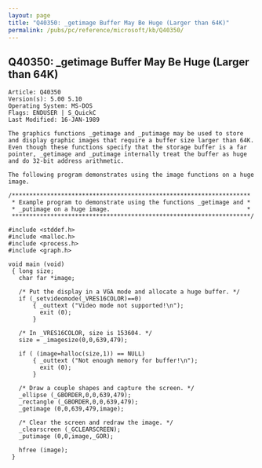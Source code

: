```yaml
---
layout: page
title: "Q40350: _getimage Buffer May Be Huge (Larger than 64K)"
permalink: /pubs/pc/reference/microsoft/kb/Q40350/
---
```


## Q40350: _getimage Buffer May Be Huge (Larger than 64K)

	Article: Q40350
	Version(s): 5.00 5.10
	Operating System: MS-DOS
	Flags: ENDUSER | S_QuickC
	Last Modified: 16-JAN-1989
	
	The graphics functions _getimage and _putimage may be used to store
	and display graphic images that require a buffer size larger than 64K.
	Even though these functions specify that the storage buffer is a far
	pointer, _getimage and _putimage internally treat the buffer as huge
	and do 32-bit address arithmetic.
	
	The following program demonstrates using the image functions on a huge
	image.
	
	/********************************************************************
	 * Example program to demonstrate using the functions _getimage and *
	 * _putimage on a huge image.                                       *
	 ********************************************************************/
	
	#include <stddef.h>
	#include <malloc.h>
	#include <process.h>
	#include <graph.h>
	
	void main (void)
	 { long size;
	   char far *image;
	
	   /* Put the display in a VGA mode and allocate a huge buffer. */
	   if (_setvideomode(_VRES16COLOR)==0)
	       { _outtext ("Video mode not supported!\n");
	         exit (0);
	       }
	
	   /* In _VRES16COLOR, size is 153604. */
	   size = _imagesize(0,0,639,479);
	
	   if ( (image=halloc(size,1)) == NULL)
	       { _outtext ("Not enough memory for buffer!\n");
	         exit (0);
	       }
	
	   /* Draw a couple shapes and capture the screen. */
	   _ellipse (_GBORDER,0,0,639,479);
	   _rectangle (_GBORDER,0,0,639,479);
	   _getimage (0,0,639,479,image);
	
	   /* Clear the screen and redraw the image. */
	   _clearscreen (_GCLEARSCREEN);
	   _putimage (0,0,image,_GOR);
	
	   hfree (image);
	 }
